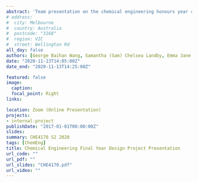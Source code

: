 ```yaml
---
abstract: 'Team presentation on the chemical engineering honours year capstone design project (unit code: CHE4170), Semester 2 2020. The project for the 2020 cohort features a conceptual design of a dairy milk processing facility through conducting extensive market/process research and carrying out sophisticated engineering design and computation in accordance with the Australian design standards (e.g. AS1210). The presentation was given by the design team TasDairy13.'
# address:
#  city: Melbourne
#  country: Australia
#  postcode: "3168"
#  region: VIC
#  street: Wellington Rd
all_day: false
authors: [George Baihan Wang, Samantha (Sam) Chelsea Landby, Emma Jane Selwood, Rakha Octavano, Brintha Vijaya Kumar, Ying Fei Low]
date: "2020-11-13T14:05:00Z"
date_end: "2020-11-13T14:25:00Z"

featured: false
image:
  caption: 
  focal_point: Right
links:

location: Zoom (Online Presentation)
projects:
- internal-project
publishDate: "2017-01-01T00:00:00Z"
slides:
summary: CHE4170 S2 2020
tags: [ChemEng]
title: Chemical Engineering Final Year Design Project Presentation
url_code: ""
url_pdf: ""
url_slides: "CHE4170.pdf"
url_video: ""
---
```


